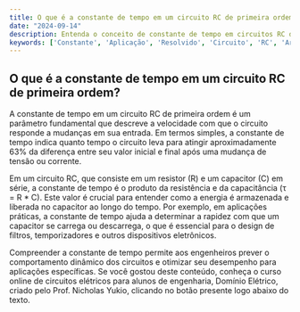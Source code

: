 ```yaml
---
title: O que é a constante de tempo em um circuito RC de primeira ordem?
date: "2024-09-14"
description: Entenda o conceito de constante de tempo em circuitos RC de primeira ordem e sua importância na análise de circuitos elétricos.
keywords: ['Constante', 'Aplicação', 'Resolvido', 'Circuito', 'RC', 'Armazenada', 'Ordem']
---
```


## O que é a constante de tempo em um circuito RC de primeira ordem?

A constante de tempo em um circuito RC de primeira ordem é um parâmetro fundamental que descreve a velocidade com que o circuito responde a mudanças em sua entrada. Em termos simples, a constante de tempo indica quanto tempo o circuito leva para atingir aproximadamente 63% da diferença entre seu valor inicial e final após uma mudança de tensão ou corrente.

Em um circuito RC, que consiste em um resistor (R) e um capacitor (C) em série, a constante de tempo é o produto da resistência e da capacitância (τ = R * C). Este valor é crucial para entender como a energia é armazenada e liberada no capacitor ao longo do tempo. Por exemplo, em aplicações práticas, a constante de tempo ajuda a determinar a rapidez com que um capacitor se carrega ou descarrega, o que é essencial para o design de filtros, temporizadores e outros dispositivos eletrônicos.

Compreender a constante de tempo permite aos engenheiros prever o comportamento dinâmico dos circuitos e otimizar seu desempenho para aplicações específicas. Se você gostou deste conteúdo, conheça o curso online de circuitos elétricos para alunos de engenharia, Domínio Elétrico, criado pelo Prof. Nicholas Yukio, clicando no botão presente logo abaixo do texto.